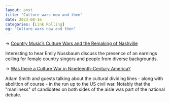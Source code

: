 ```yaml
---
layout: post
title: "Culture wars now and then"
date: 2023-08-16
categories: [Link Rolling]
og: "Culture wars now and then"
---
```


→ [Country Music’s Culture Wars and the Remaking of Nashville](https://www.newyorker.com/magazine/2023/07/24/country-musics-culture-wars-and-the-remaking-of-nashville)

Interesting to hear Emily Nussbaum discuss the presence of an earnings ceiling for female country singers and people from diverse backgrounds.

→ [Was there a Culture War in Nineteenth-Century America?](https://www.rai.ox.ac.uk/article/culture-wars-episode)

Adam Smith and guests talking about the cultural dividing lines - along with abolition of course - in the run up to the US civil war. Notably that the "manliness" of candidates on both sides of the aisle was part of the national debate.
